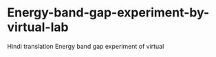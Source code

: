 # Energy-band-gap-experiment-by-virtual-lab
Hindi translation Energy band gap experiment of virtual

